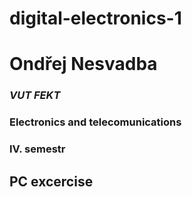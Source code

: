 # digital-electronics-1

# Ondřej Nesvadba
### _VUT FEKT_
### __Electronics and telecomunications__
### IV. semestr
###
## PC excercise
